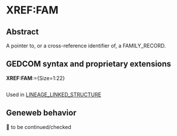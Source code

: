 ﻿# XREF:FAM
## Abstract
A pointer to, or a cross-reference identifier of, a FAMILY_RECORD.


## GEDCOM syntax and proprietary extensions

**XREF:FAM**:={Size=1:22}
<pre>
</pre>
Used in <a href=Ged.LINEAGE_LINKED_STRUCTURE.md>LINEAGE_LINKED_STRUCTURE</a><br />
## Geneweb behavior



🚧 to be continued/checked

